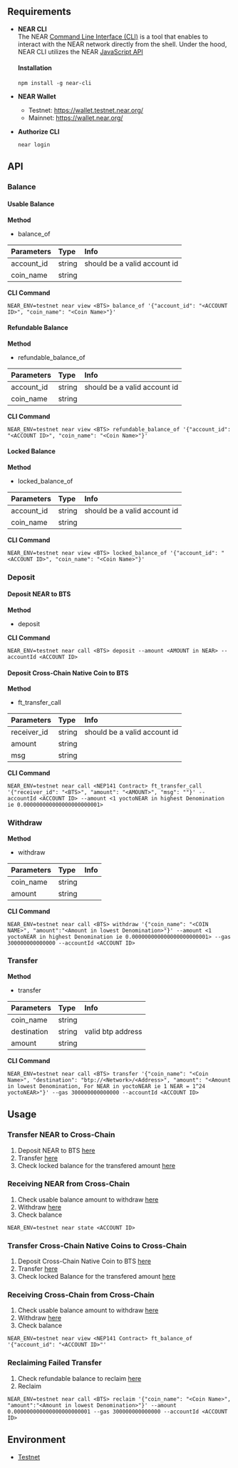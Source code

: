 ## Requirements

* **NEAR CLI**  
    The NEAR [Command Line Interface (CLI)](https://github.com/near/near-cli) is a tool that enables to interact with the NEAR network directly from the shell. Under the hood, NEAR CLI utilizes the NEAR [JavaScript API](https://github.com/near/near-api-js)


    #### Installation
    ```console
    npm install -g near-cli
    ```
* **NEAR Wallet**  
    - Testnet: https://wallet.testnet.near.org/
    - Mainnet: https://wallet.near.org/

* **Authorize CLI**  
    ```console
    near login
    ```
## API

### Balance

#### Usable Balance
**Method** 
- balance_of

| Parameters | Type | Info |
|:---------|:--------|:--------|
| account_id | string | should be a valid account id |
| coin_name | string |  |

**CLI Command** 
```console
NEAR_ENV=testnet near view <BTS> balance_of '{"account_id": "<ACCOUNT ID>", "coin_name": "<Coin Name>"}'
```

#### Refundable Balance
**Method** 
- refundable_balance_of

| Parameters | Type | Info |
|:---------|:--------|:--------|
| account_id | string | should be a valid account id |
| coin_name | string |  |

**CLI Command** 
```console
NEAR_ENV=testnet near view <BTS> refundable_balance_of '{"account_id": "<ACCOUNT ID>", "coin_name": "<Coin Name>"}'
```

#### Locked Balance
**Method** 
- locked_balance_of

| Parameters | Type | Info |
|:---------|:--------|:--------|
| account_id | string | should be a valid account id |
| coin_name | string |  |

**CLI Command** 
```console
NEAR_ENV=testnet near view <BTS> locked_balance_of '{"account_id": "<ACCOUNT ID>", "coin_name": "<Coin Name>"}'
```

### Deposit

#### Deposit NEAR to BTS
**Method** 
- deposit

**CLI Command** 
```console
NEAR_ENV=testnet near call <BTS> deposit --amount <AMOUNT in NEAR> --accountId <ACCOUNT ID>
```
#### Deposit Cross-Chain Native Coin to BTS
**Method** 
- ft_transfer_call

| Parameters | Type | Info |
|:---------|:--------|:--------|
| receiver_id | string | should be a valid account id |
| amount | string |  |
| msg | string |  |

**CLI Command** 
```console
NEAR_ENV=testnet near call <NEP141 Contract> ft_transfer_call '{"receiver_id": "<BTS>", "amount": "<AMOUNT>", "msg": ""}' --accountId <ACCOUNT ID> --amount <1 yoctoNEAR in highest Denomination ie 0.000000000000000000000001>
```

### Withdraw
**Method** 
- withdraw

| Parameters | Type | Info |
|:---------|:--------|:--------|
| coin_name | string |  |
| amount | string |  |

**CLI Command** 
```console
NEAR_ENV=testnet near call <BTS> withdraw '{"coin_name": "<COIN NAME>", "amount":"<Amount in lowest Denomination>"}' --amount <1 yoctoNEAR in highest Denomination ie 0.000000000000000000000001> --gas 300000000000000 --accountId <ACCOUNT ID>
```

### Transfer
**Method** 
- transfer

| Parameters | Type | Info |
|:---------|:--------|:--------|
| coin_name | string |  |
| destination | string | valid btp address |
| amount | string |  |

**CLI Command** 
```console
NEAR_ENV=testnet near call <BTS> transfer '{"coin_name": "<Coin Name>", "destination": "btp://<Network>/<Address>", "amount": "<Amount in lowest Denomination, For NEAR in yoctoNEAR ie 1 NEAR = 1^24 yoctoNEAR>"}' --gas 300000000000000 --accountId <ACCOUNT ID>
```


## Usage

### Transfer NEAR to Cross-Chain 
1. Deposit NEAR to BTS [here](#deposit-near-to-bts)
2. Transfer [here](#transfer)
3. Check locked balance for the transfered amount [here](#balance)

### Receiving NEAR from Cross-Chain
1. Check usable balance amount to withdraw [here](#balance)
2. Withdraw [here](#withdraw)
3. Check balance
```console
NEAR_ENV=testnet near state <ACCOUNT ID>
```

### Transfer Cross-Chain Native Coins to Cross-Chain 
1. Deposit Cross-Chain Native Coin to BTS [here](#deposit-cross-chain-native-coin-to-bts)
2. Transfer [here](#transfer)
3. Check locked Balance for the transfered amount [here](#locked-balance)

### Receiving Cross-Chain from Cross-Chain
1. Check usable balance amount to withdraw [here](#usable-balance)
2. Withdraw [here](#withdraw)
3. Check balance
```console
NEAR_ENV=testnet near view <NEP141 Contract> ft_balance_of '{"account_id": "<ACCOUNT ID>"'
```

### Reclaiming Failed Transfer
1. Check refundable balance to reclaim [here](#refundable-balance)
2. Reclaim  
```console
NEAR_ENV=testnet near call <BTS> reclaim '{"coin_name": "<Coin Name>", "amount":"<Amount in lowest Denomination>"}' --amount 0.000000000000000000000001 --gas 300000000000000 --accountId <ACCOUNT ID>
```

## Environment

- [Testnet](./testnet.md)


